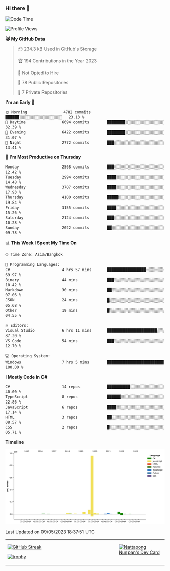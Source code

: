 ### Hi there 👋

<!--START_SECTION:waka-->
![Code Time](http://img.shields.io/badge/Code%20Time-559%20hrs%2044%20mins-blue)

![Profile Views](http://img.shields.io/badge/Profile%20Views-0-blue)

**🐱 My GitHub Data** 

> 📦 234.3 kB Used in GitHub's Storage 
 > 
> 🏆 194 Contributions in the Year 2023
 > 
> 🚫 Not Opted to Hire
 > 
> 📜 78 Public Repositories 
 > 
> 🔑 7 Private Repositories 
 > 
**I'm an Early 🐤** 

```text
🌞 Morning                4782 commits        ██████░░░░░░░░░░░░░░░░░░░   23.13 % 
🌆 Daytime                6694 commits        ████████░░░░░░░░░░░░░░░░░   32.39 % 
🌃 Evening                6422 commits        ████████░░░░░░░░░░░░░░░░░   31.07 % 
🌙 Night                  2772 commits        ███░░░░░░░░░░░░░░░░░░░░░░   13.41 % 
```
📅 **I'm Most Productive on Thursday** 

```text
Monday                   2568 commits        ███░░░░░░░░░░░░░░░░░░░░░░   12.42 % 
Tuesday                  2994 commits        ████░░░░░░░░░░░░░░░░░░░░░   14.48 % 
Wednesday                3707 commits        ████░░░░░░░░░░░░░░░░░░░░░   17.93 % 
Thursday                 4100 commits        █████░░░░░░░░░░░░░░░░░░░░   19.84 % 
Friday                   3155 commits        ████░░░░░░░░░░░░░░░░░░░░░   15.26 % 
Saturday                 2124 commits        ███░░░░░░░░░░░░░░░░░░░░░░   10.28 % 
Sunday                   2022 commits        ██░░░░░░░░░░░░░░░░░░░░░░░   09.78 % 
```


📊 **This Week I Spent My Time On** 

```text
🕑︎ Time Zone: Asia/Bangkok

💬 Programming Languages: 
C#                       4 hrs 57 mins       █████████████████░░░░░░░░   69.97 % 
Binary                   44 mins             ███░░░░░░░░░░░░░░░░░░░░░░   10.42 % 
Markdown                 30 mins             ██░░░░░░░░░░░░░░░░░░░░░░░   07.06 % 
JSON                     24 mins             █░░░░░░░░░░░░░░░░░░░░░░░░   05.68 % 
Other                    19 mins             █░░░░░░░░░░░░░░░░░░░░░░░░   04.55 % 

🔥 Editors: 
Visual Studio            6 hrs 11 mins       ██████████████████████░░░   87.30 % 
VS Code                  54 mins             ███░░░░░░░░░░░░░░░░░░░░░░   12.70 % 

💻 Operating System: 
Windows                  7 hrs 5 mins        █████████████████████████   100.00 % 
```

**I Mostly Code in C#** 

```text
C#                       14 repos            ██████████░░░░░░░░░░░░░░░   40.00 % 
TypeScript               8 repos             ██████░░░░░░░░░░░░░░░░░░░   22.86 % 
JavaScript               6 repos             ████░░░░░░░░░░░░░░░░░░░░░   17.14 % 
HTML                     3 repos             ██░░░░░░░░░░░░░░░░░░░░░░░   08.57 % 
CSS                      2 repos             █░░░░░░░░░░░░░░░░░░░░░░░░   05.71 % 
```



**Timeline**

![Lines of Code chart](https://raw.githubusercontent.com/aixasz/aixasz/main/assets/bar_graph.png)


 Last Updated on 09/05/2023 18:37:51 UTC
<!--END_SECTION:waka-->

<table>
<tr>
<td width="70%" valign="top">
 
 [![GitHub Streak](http://github-readme-streak-stats.herokuapp.com?user=aixasz&theme=github-dark&hide_border=true&date_format=%5BY%20%5DM%20j)](https://git.io/streak-stats)

 [![trophy](https://github-profile-trophy.vercel.app/?username=aixasz&theme=onedark)](https://github.com/ryo-ma/github-profile-trophy)
 </td>
<td width="30%" valign="top">
 
<a href="https://app.daily.dev/aixasz"><img src="https://api.daily.dev/devcards/403207936e6547c9a85ea449e9f3abe8.png?r=re8" alt="Nattapong Nunpan's Dev Card"/></a>

 </td>
</tr>
</table>
 
